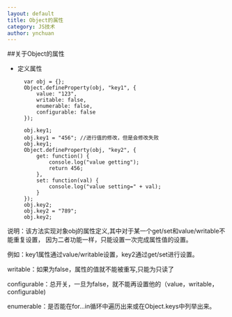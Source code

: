 ```yaml
---
layout: default
title: Object的属性
category: JS技术
author: ynchuan
---
```

##关于Object的属性
- 定义属性 

		var obj = {};
		Object.defineProperty(obj, "key1", {
			value: "123",
			writable: false,
			enumerable: false,
			configurable: false
		});
		
		obj.key1;
		obj.key1 = "456"; //进行值的修改，但是会修改失败
		obj.key1;
		Object.defineProperty(obj, "key2", {
			get: function() {
				console.log("value getting");
				return 456;
			},
			set: function(val) {
				console.log("value setting=" + val);
			}
		});
		obj.key2;
		obj.key2 = "789";
		obj.key2;

 
 
说明：该方法实现对象obj的属性定义,其中对于某一个get/set和value/writable不能重复设置，  因为二者功能一样，只能设置一次完成属性值的设置。

例如：key1属性通过value/writable设置，key2通过get/set进行设置。

writable：如果为false，属性的值就不能被重写,只能为只读了

configurable：总开关，一旦为false，就不能再设置他的（value，writable，configurable)

enumerable：是否能在for...in循环中遍历出来或在Object.keys中列举出来。

